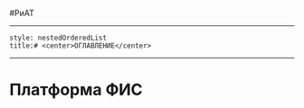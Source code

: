 #РиАТ 

---

```table-of-contents
style: nestedOrderedList
title:# <center>ОГЛАВЛЕНИЕ</center>
```

---

# Платформа ФИС


